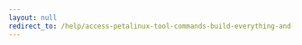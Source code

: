 ```yaml
---
layout: null
redirect_to: /help/access-petalinux-tool-commands-build-everything-and-program-u-boot-and-the-linux-kernel/
---
```

